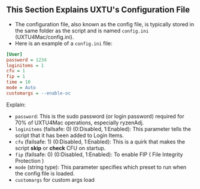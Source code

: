 ## This Section Explains UXTU's Configuration File

- The configuration file, also known as the config file, is typically stored in the same folder as the script and is named `config.ini` (UXTU4Mac/config.ini). 
- Here is an example of a `config.ini` file:

```ini
[User]
password = 1234
loginitems = 1
cfu = 1
fip = 1
time = 10
mode = Auto
customargs = --enable-oc
```
Explain:
- `password`: This is the sudo password (or login password) required for 70% of UXTU4Mac operations, especially ryzenAdj.
- `loginitems` (failsafe: 0) (0:Disabled, 1:Enabled): This parameter tells the script that it has been added to Login Items.
- `cfu` (failsafe: 1) (0:Disabled, 1:Enabled): This is a quirk that makes the script **skip** or **check** CFU on startup.
- `fip` (failsafe: 0) (0:Disabled, 1:Enabled): To enable FIP ( File Integrity Protection )
- `mode` (string type): This parameter specifies which preset to run when the config file is loaded.
- `customargs` for custom args load
